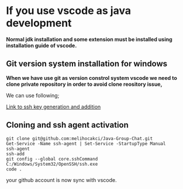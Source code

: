 # If you use vscode as java development
**Normal jdk installation and some extension must be installed using installation guide of vscode.**

## Git version system installation for windows
**When we have use git as version constrol system vscode we need to clone private repository in order to avoid clone reository issue,**

<p>We can use following;</p>

[Link to ssh key generation and addition](https://docs.github.com/en/authentication/connecting-to-github-with-ssh)
## Cloning and ssh agent activation
    git clone git@github.com:melihocakci/Java-Group-Chat.git
    Get-Service -Name ssh-agent | Set-Service -StartupType Manual
    ssh-agent
    ssh-add
    git config --global core.sshCommand C:/Windows/System32/OpenSSH/ssh.exe
    code .
your github account is now sync with vscode.
